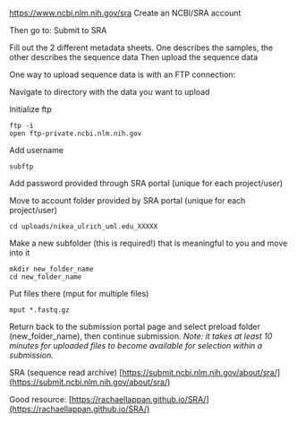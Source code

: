 https://www.ncbi.nlm.nih.gov/sra
Create an NCBI/SRA account 

Then go to: Submit to SRA

Fill out the 2 different metadata sheets. One describes the samples, the other describes the sequence data
Then upload the sequence data

One way to upload sequence data is with an FTP connection:

Navigate to directory with the data you want to upload

Initialize ftp
```
ftp -i
open ftp-private.ncbi.nlm.nih.gov
```
Add username
```
subftp
```
Add password provided through SRA portal (unique for each project/user)

Move to account folder provided by SRA portal (unique for each project/user)
```
cd uploads/nikea_ulrich_uml.edu_XXXXX
```
Make a new subfolder (this is required!) that is meaningful to you and move into it
```
mkdir new_folder_name
cd new_folder_name
```
Put files there (mput for multiple files)
```
mput *.fastq.gz
```

Return back to the submission portal page and select preload folder (new_folder_name), then continue submission.
*Note: it takes at least 10 minutes for uploaded files to become available for selection within a submission.*


SRA (sequence read archive) [https://submit.ncbi.nlm.nih.gov/about/sra/](https://submit.ncbi.nlm.nih.gov/about/sra/)

Good resource:
[https://rachaellappan.github.io/SRA/](https://rachaellappan.github.io/SRA/)
